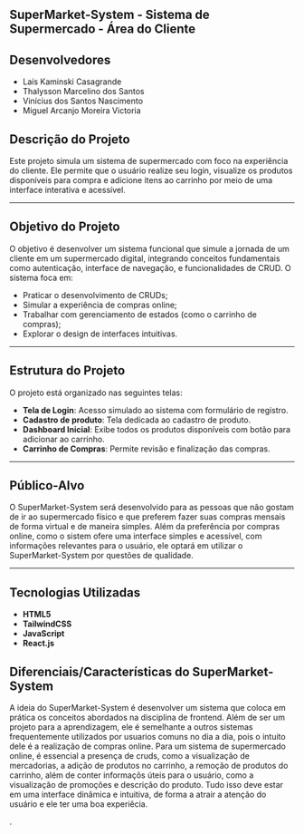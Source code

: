 ##  SuperMarket-System - Sistema de Supermercado - Área do Cliente

## Desenvolvedores
- Laís Kaminski Casagrande
- Thalysson Marcelino dos Santos
- Vinícius dos Santos Nascimento
- Miguel Arcanjo Moreira Victoria

##  Descrição do Projeto

Este projeto simula um sistema de supermercado com foco na experiência do cliente. Ele permite que o usuário realize seu login, visualize os produtos disponíveis para compra e adicione itens ao carrinho por meio de uma interface interativa e acessível.

---

##  Objetivo do Projeto

O objetivo é desenvolver um sistema funcional que simule a jornada de um cliente em um supermercado digital, integrando conceitos fundamentais como autenticação, interface de navegação, e funcionalidades de CRUD. O sistema foca em:

- Praticar o desenvolvimento de CRUDs;
- Simular a experiência de compras online;
- Trabalhar com gerenciamento de estados (como o carrinho de compras);
- Explorar o design de interfaces intuitivas.

---

##  Estrutura do Projeto

O projeto está organizado nas seguintes telas:

- **Tela de Login**: Acesso simulado ao sistema com formulário de registro.
- **Cadastro de produto**: Tela dedicada ao cadastro de produto.
- **Dashboard Inicial**: Exibe todos os produtos disponíveis com botão para adicionar ao carrinho.
- **Carrinho de Compras**: Permite revisão e finalização das compras.

---

##  Público-Alvo

O SuperMarket-System será desenvolvido para as pessoas que não gostam de ir ao supermercado físico e que preferem fazer suas compras mensais de forma virtual e de maneira simples. Além da preferência por compras online, como o sistem ofere uma interface simples e acessível, com informações relevantes para o usuário, ele optará em utilizar o SuperMarket-System por questões de qualidade.

---

##  Tecnologias Utilizadas

- **HTML5**
- **TailwindCSS** 
- **JavaScript**
- **React.js** 

##  Diferenciais/Características do SuperMarket-System

A ideia do SuperMarket-System é desenvolver um sistema que coloca em prática os conceitos abordados na disciplina de frontend. Além de ser um projeto para a aprendizagem, ele é semelhante a outros sistemas frequentemente utilizados por usuarios comuns no dia a dia, pois o intuito dele é a realização de compras online. Para um sistema de supermercado online, é essencial a presença de cruds, como a visualização de mercadorias, a adição de produtos no carrinho, a remoção de produtos do carrinho, além de conter informaçõs úteis para o usuário, como a visualização de promoções e descrição do produto. Tudo isso deve estar em uma interface dinâmica e intuitiva, de forma a atrair a atenção do usuário e ele ter uma boa experiêcia.

.



